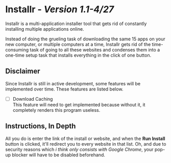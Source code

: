 # **Installr** - *Version 1.1-4/27*
Installr is a multi-application installer tool that gets rid of constantly installing multiple applications online.

Instead of doing the grueling task of downloading the same 15 apps on your new computer, or multiple computers at a time, Installr gets rid of the time-consuming task of going to all these websites and condenses them into a one-time setup task that installs everything in the click of one button.

## **Disclaimer**
Since Installr is still in active development, some features will be implemented over time. These features are listed below.
- [ ] Download Caching \
This feature will need to get implemented because without it, it completely renders this program useless.

## **Instructions, In Depth**
All you do is enter the link of the install or website, and when the **Run Install** button is clicked, it'll redirect you to every website in that list. Oh, and due to security reasons which *i think only consists with Google Chrome*, your pop-up blocker will have to be disabled beforehand.